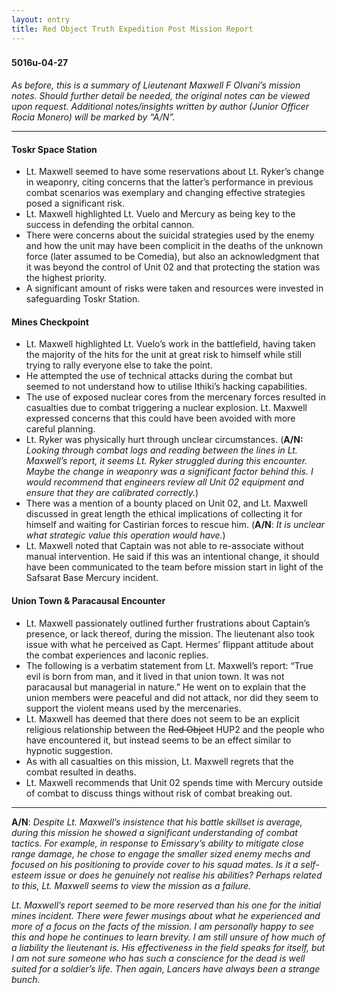```yaml
---
layout: entry
title: Red Object Truth Expedition Post Mission Report
---
```


<div class="header-row">
    <h3></h3>
    <h4>5016<span class="small-text">u</span>-04-27</h4>
</div>

_As before, this is a summary of Lieutenant Maxwell F Olvani’s mission notes. Should further detail be needed, the original notes can be viewed upon request. Additional notes/insights written by author (Junior Officer Rocia Monero) will be marked by “A/N”._

<hr>

#### Toskr Space Station 

- Lt. Maxwell seemed to have some reservations about Lt. Ryker’s change in weaponry, citing concerns that the latter’s performance in previous combat scenarios was exemplary and changing effective strategies posed a significant risk. 
- Lt. Maxwell highlighted Lt. Vuelo and Mercury as being key to the success in defending the orbital cannon.
- There were concerns about the suicidal strategies used by the enemy and how the unit may have been complicit in the deaths of the unknown force (later assumed to be Comedia), but also an acknowledgment that it was beyond the control of Unit 02 and that protecting the station was the highest priority. 
- A significant amount of risks were taken and resources were invested in safeguarding Toskr Station.

#### Mines Checkpoint

- Lt. Maxwell highlighted Lt. Vuelo’s work in the battlefield, having taken the majority of the hits for the unit at great risk to himself while still trying to rally everyone else to take the point. 
- He attempted the use of technical attacks during the combat but seemed to not understand how to utilise Ithiki’s hacking capabilities. 
- The use of exposed nuclear cores from the mercenary forces resulted in casualties due to combat triggering a nuclear explosion. Lt. Maxwell expressed concerns that this could have been avoided with more careful planning. 
- Lt. Ryker was physically hurt through unclear circumstances. (**A/N:** _Looking through combat logs and reading between the lines in Lt. Maxwell’s report, it seems Lt. Ryker struggled during this encounter. Maybe the change in weaponry was a significant factor behind this. I would recommend that engineers review all Unit 02 equipment and ensure that they are calibrated correctly._)
- There was a mention of a bounty placed on Unit 02, and Lt. Maxwell discussed in great length the ethical implications of collecting it for himself and waiting for Castirian forces to rescue him. (**A/N**: _It is unclear what strategic value this operation would have._)
- Lt. Maxwell noted that Captain was not able to re-associate without manual intervention. He said if this was an intentional change, it should have been communicated to the team before mission start in light of the Safsarat Base Mercury incident.

#### Union Town & Paracausal Encounter

- Lt. Maxwell passionately outlined further frustrations about Captain’s presence, or lack thereof, during the mission. The lieutenant also took issue with what he perceived as Capt. Hermes’ flippant attitude about the combat experiences and laconic replies. 
- The following is a verbatim statement from Lt. Maxwell’s report: “True evil is born from man, and it lived in that union town. It was not paracausal but managerial in nature.”  He went on to explain that the union members were peaceful and did not attack, nor did they seem to support the violent means used by the mercenaries. 
- Lt. Maxwell has deemed that there does not seem to be an explicit religious relationship between the ~~Red Object~~ HUP2 and the people who have encountered it, but instead seems to be an effect similar to hypnotic suggestion. 
- As with all casualties on this mission, Lt. Maxwell regrets that the combat resulted in deaths. 
- Lt. Maxwell recommends that Unit 02 spends time with Mercury outside of combat to discuss things without risk of combat breaking out.  

<hr>

**A/N**: _Despite Lt. Maxwell’s insistence that his battle skillset is average, during this mission he showed a significant understanding of combat tactics. For example, in response to Emissary’s ability to mitigate close range damage, he chose to engage the smaller sized enemy mechs and focused on his positioning to provide cover to his squad mates. Is it a self-esteem issue or does he genuinely not realise his abilities? Perhaps related to this, Lt. Maxwell seems to view the mission as a failure._

_Lt. Maxwell’s report seemed to be more reserved than his one for the initial mines incident. There were fewer musings about what he experienced and more of a focus on the facts of the mission. I am personally happy to see this and hope he continues to learn brevity. I am still unsure of how much of a liability the lieutenant is. His effectiveness in the field speaks for itself, but I am not sure someone who has such a conscience for the dead is well suited for a soldier’s life. Then again, Lancers have always been a strange bunch._